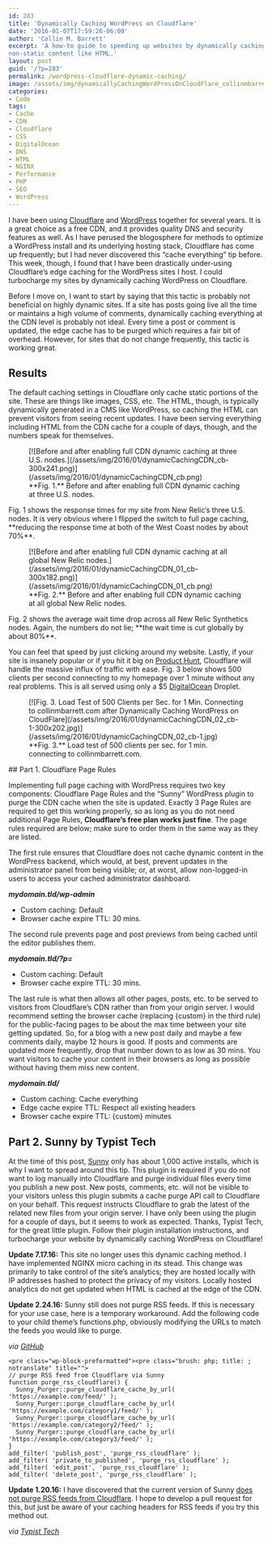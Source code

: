 ```yaml
---
id: 283
title: 'Dynamically Caching WordPress on Cloudflare'
date: '2016-01-07T17:59:26-06:00'
author: 'Collin M. Barrett'
excerpt: 'A how-to guide to speeding up websites by dynamically caching WordPress on Cloudflare including traditionally
non-static content like HTML.'
layout: post
guid: '/?p=283'
permalink: /wordpress-cloudflare-dynamic-caching/
image: /assets/img/dynamicallyCachingWordPressOnCloudFlare_collinmbarrett.png
categories:
- Code
tags:
- Cache
- CDN
- Cloudflare
- CSS
- DigitalOcean
- DNS
- HTML
- NGINX
- Performance
- PHP
- SEO
- WordPress
---
```


I have been using [Cloudflare](https://www.cloudflare.com) and [WordPress](https://wordpress.org/) together for several
years. It is a great choice as a free CDN, and it provides quality DNS and security features as well. As I have perused
the blogosphere for methods to optimize a WordPress install and its underlying hosting stack, Cloudflare has come up
frequently; but I had never discovered this “cache everything” tip before. This week, though, I found that I have been
drastically under-using Cloudflare’s edge caching for the WordPress sites I host. I could turbocharge my sites by
dynamically caching WordPress on Cloudflare.

Before I move on, I want to start by saying that this tactic is probably not beneficial on highly dynamic sites. If a
site has posts going live all the time or maintains a high volume of comments, dynamically caching everything at the CDN
level is probably not ideal. Every time a post or comment is updated, the edge cache has to be purged which requires a
fair bit of overhead. However, for sites that do not change frequently, this tactic is working great.

## Results

The default caching settings in Cloudflare only cache static portions of the site. These are things like images, CSS,
etc. The HTML, though, is typically dynamically generated in a CMS like WordPress, so caching the HTML can prevent
visitors from seeing recent updates. I have been serving everything including HTML from the CDN cache for a couple of
days, though, and the numbers speak for themselves.

<div class="wp-block-image">
  <figure class="aligncenter">[![Before and after enabling full CDN dynamic caching at three U.S.
    nodes.](/assets/img/2016/01/dynamicCachingCDN_cb-300x241.png)](/assets/img/2016/01/dynamicCachingCDN_cb.png)
    <figcaption>**Fig. 1.** Before and after enabling full CDN dynamic caching at three U.S. nodes.</figcaption>
  </figure>
</div>Fig. 1 shows the response times for my site from New Relic’s three U.S. nodes. It is very obvious where I flipped
the switch to full page caching, **reducing the response time at both of the West Coast nodes by about 70%**.

<div class="wp-block-image">
  <figure class="aligncenter">[![Before and after enabling full CDN dynamic caching at all global New Relic
    nodes.](/assets/img/2016/01/dynamicCachingCDN_01_cb-300x182.png)](/assets/img/2016/01/dynamicCachingCDN_01_cb.png)
    <figcaption>**Fig. 2.** Before and after enabling full CDN dynamic caching at all global New Relic nodes.
    </figcaption>
  </figure>
</div>Fig. 2 shows the average wait time drop across all New Relic Synthetics nodes. Again, the numbers do not lie;
**the wait time is cut globally by about 80%**.

You can feel that speed by just clicking around my website. Lastly, if your site is insanely popular or if you hit it
big on [Product Hunt](https://www.producthunt.com "Product Hunt"), Cloudflare will handle the massive influx of traffic
with ease. Fig. 3 below shows 500 clients per second connecting to my homepage over 1 minute without any real problems.
This is all served using only a $5 [DigitalOcean](https://www.digitalocean.com/) Droplet.

<div class="wp-block-image">
  <figure class="alignright">[![Fig. 3. Load Test of 500 Clients per Sec. for 1 Min. Connecting to collinmbarrett.com
    after Dynamically Caching WordPress on
    CloudFlare](/assets/img/2016/01/dynamicCachingCDN_02_cb-1-300x202.jpg)](/assets/img/2016/01/dynamicCachingCDN_02_cb-1.jpg)
    <figcaption>**Fig. 3.** Load test of 500 clients per sec. for 1 min. connecting to collinmbarrett.com.</figcaption>
  </figure>
</div>## Part 1. Cloudflare Page Rules

Implementing full page caching with WordPress requires two key components: Cloudflare Page Rules and the “Sunny”
WordPress plugin to purge the CDN cache when the site is updated. Exactly 3 Page Rules are required to get this working
properly, so as long as you do not need additional Page Rules, **Cloudflare’s free plan works just fine**. The page
rules required are below; make sure to order them in the same way as they are listed.

The first rule ensures that Cloudflare does not cache dynamic content in the WordPress backend, which would, at best,
prevent updates in the administrator panel from being visible; or, at worst, allow non-logged-in users to access your
cached administrator dashboard.

***mydomain.tld/wp-admin***

- Custom caching: Default
- Browser cache expire TTL: 30 mins.

The second rule prevents page and post previews from being cached until the editor publishes them.

***mydomain.tld/?p=***

- Custom caching: Default
- Browser cache expire TTL: 30 mins.

The last rule is what then allows all other pages, posts, etc. to be served to visitors from Cloudflare’s CDN rather
than from your origin server. I would recommend setting the browser cache (replacing {custom} in the third rule) for the
public-facing pages to be about the max time between your site getting updated. So, for a blog with a new post daily and
maybe a few comments daily, maybe 12 hours is good. If posts and comments are updated more frequently, drop that number
down to as low as 30 mins. You want visitors to cache your content in their browsers as long as possible without having
them miss new content.

***mydomain.tld/***

- Custom caching: Cache everything
- Edge cache expire TTL: Respect all existing headers
- Browser cache expire TTL: {custom} minutes

## Part 2. Sunny by Typist Tech

At the time of this post, [Sunny](https://wordpress.org/plugins/sunny/) only has about 1,000 active installs, which is
why I want to spread around this tip. This plugin is required if you do not want to log manually into Cloudflare and
purge individual files every time you publish a new post. New posts, comments, etc. will not be visible to your visitors
unless this plugin submits a cache purge API call to Cloudflare on your behalf. This request instructs Cloudflare to
grab the latest of the related new files from your origin server. I have only been using the plugin for a couple of
days, but it seems to work as expected. Thanks, Typist Tech, for the great little plugin. Follow their plugin
installation instructions, and turbocharge your website by dynamically caching WordPress on Cloudflare!

**Update 7.17.16:** This site no longer uses this dynamic caching method. I have implemented NGINX micro caching in its
stead. This change was primarily to take control of the site’s analytics; they are hosted locally with IP addresses
hashed to protect the privacy of my visitors. Locally hosted analytics do not get updated when HTML is cached at the
edge of the CDN.

**Update 2.24.16:** Sunny still does not purge RSS feeds. If this is necessary for your use case, here is a temporary
workaround. Add the following code to your child theme’s functions.php, obviously modifying the URLs to match the feeds
you would like to purge.

*via [GitHub](https://github.com/TypistTech/sunny/issues/2 "Purge RSS Feeds - Sunny")*

```
<pre class="wp-block-preformatted"><pre class="brush: php; title: ; notranslate" title="">
// purge RSS feed from Cloudflare via Sunny
function purge_rss_cloudflare() {
  Sunny_Purger::purge_cloudflare_cache_by_url( 'https://example.com/feed/' );
  Sunny_Purger::purge_cloudflare_cache_by_url( 'https://example.com/category1/feed/' );
  Sunny_Purger::purge_cloudflare_cache_by_url( 'https://example.com/category2/feed/' );
  Sunny_Purger::purge_cloudflare_cache_by_url( 'https://example.com/category3/feed/' );
}
add_filter( 'publish_post', 'purge_rss_cloudflare' );
add_filter( 'private_to_published', 'purge_rss_cloudflare' );
add_filter( 'edit_post', 'purge_rss_cloudflare' );
add_filter( 'delete_post', 'purge_rss_cloudflare' );
```

**Update 1.20.16:** I have discovered that the current version of Sunny [does not purge RSS feeds from Cloudflare](https://github.com/TypistTech/sunny/issues/2#issuecomment-173085571 "GitHub Issues"). I hope to develop a pull request for this, but just be aware of your caching headers for RSS feeds if you try this method out.

*via [Typist Tech](https://typist.tech/)*